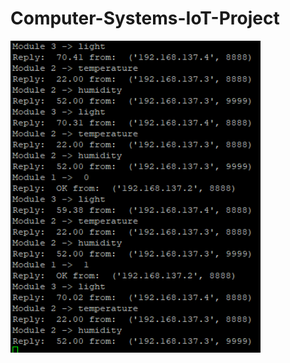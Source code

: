 # Computer-Systems-IoT-Project

<img width="400" src="https://github.com/AlvaroSanchezDomingo/Computer-Systems-IoT-Project/blob/master/Documents/Images/python%20terminal.PNG">

